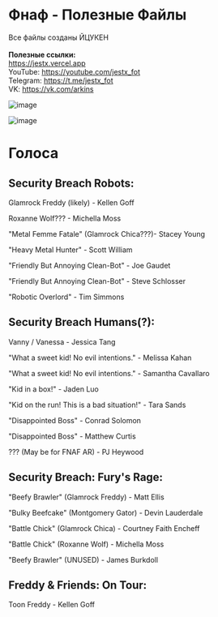 # Фнаф - Полезные Файлы
Все файлы созданы ЙЦУКЕН
<br><br>
**Полезные ссылки:**
<br>
https://jestx.vercel.app
<br>
YouTube: https://youtube.com/jestx_fot
<br>
Telegram: https://t.me/jestx_fot
<br>
VK: https://vk.com/arkins

![image](https://user-images.githubusercontent.com/87380272/134428356-4a9e1294-28bf-4891-8001-63850ea3e0a2.png)

![image](https://user-images.githubusercontent.com/87380272/134942326-d81df959-2212-4d66-88db-760331cf5423.png)


# Голоса
## Security Breach Robots:
Glamrock Freddy (likely) - Kellen Goff

Roxanne Wolf??? - Michella Moss

"Metal Femme Fatale" (Glamrock Chica???)- Stacey Young

"Heavy Metal Hunter" - Scott William

"Friendly But Annoying Clean-Bot" - Joe Gaudet

"Friendly But Annoying Clean-Bot" - Steve Schlosser

"Robotic Overlord" - Tim Simmons

## Security Breach Humans(?):
Vanny / Vanessa - Jessica Tang

"What a sweet kid! No evil intentions." - Melissa Kahan

"What a sweet kid! No evil intentions." - Samantha Cavallaro

"Kid in a box!" - Jaden Luo

"Kid on the run! This is a bad situation!" - Tara Sands

"Disappointed Boss" - Conrad Solomon

"Disappointed Boss" - Matthew Curtis

??? (May be for FNAF AR) - PJ Heywood

## Security Breach: Fury's Rage:
"Beefy Brawler" (Glamrock Freddy) - Matt Ellis

"Bulky Beefcake" (Montgomery Gator) - Devin Lauderdale

"Battle Chick" (Glamrock Chica) - Courtney Faith Encheff

"Battle Chick" (Roxanne Wolf) - Michella Moss

"Beefy Brawler" (UNUSED) - James Burkdoll

## Freddy & Friends: On Tour:
Toon Freddy - Kellen Goff
